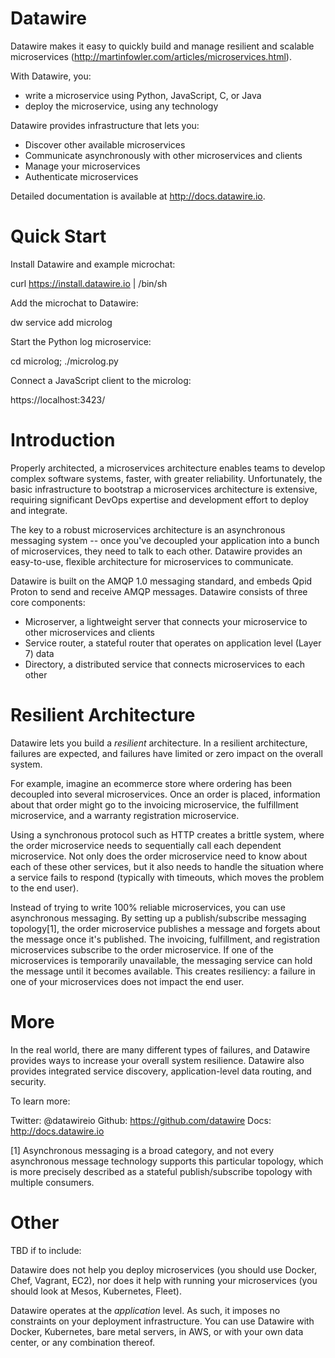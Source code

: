 Datawire
========

Datawire makes it easy to quickly build and manage resilient and
scalable microservices
(http://martinfowler.com/articles/microservices.html).

With Datawire, you:

- write a microservice using Python, JavaScript, C, or Java
- deploy the microservice, using any technology

Datawire provides infrastructure that lets you:

- Discover other available microservices
- Communicate asynchronously with other microservices and clients
- Manage your microservices
- Authenticate microservices

Detailed documentation is available at http://docs.datawire.io.

Quick Start
===========

Install Datawire and example microchat:

  curl https://install.datawire.io | /bin/sh

Add the microchat to Datawire:

  dw service add microlog

Start the Python log microservice:

  cd microlog; ./microlog.py

Connect a JavaScript client to the microlog:

  https://localhost:3423/

Introduction
============

Properly architected, a microservices architecture enables teams to
develop complex software systems, faster, with greater
reliability. Unfortunately, the basic infrastructure to bootstrap a
microservices architecture is extensive, requiring significant DevOps
expertise and development effort to deploy and integrate.

The key to a robust microservices architecture is an asynchronous
messaging system -- once you've decoupled your application into a
bunch of microservices, they need to talk to each other. Datawire
provides an easy-to-use, flexible architecture for microservices to
communicate.

Datawire is built on the AMQP 1.0 messaging standard, and embeds Qpid
Proton to send and receive AMQP messages. Datawire consists of three
core components:

- Microserver, a lightweight server that connects your microservice
  to other microservices and clients
- Service router, a stateful router that operates on application level
  (Layer 7) data
- Directory, a distributed service that connects microservices to each
  other

Resilient Architecture
======================

Datawire lets you build a *resilient* architecture. In a resilient
architecture, failures are expected, and failures have limited or zero
impact on the overall system.

For example, imagine an ecommerce store where ordering has been
decoupled into several microservices. Once an order is placed,
information about that order might go to the invoicing microservice,
the fulfillment microservice, and a warranty registration
microservice.

Using a synchronous protocol such as HTTP creates a brittle system,
where the order microservice needs to sequentially call each dependent
microservice. Not only does the order microservice need to know about
each of these other services, but it also needs to handle the
situation where a service fails to respond (typically with timeouts,
which moves the problem to the end user).

Instead of trying to write 100% reliable microservices, you can use
asynchronous messaging. By setting up a publish/subscribe messaging
topology[1], the order microservice publishes a message and forgets
about the message once it's published. The invoicing, fulfillment, and
registration microservices subscribe to the order microservice. If one
of the microservices is temporarily unavailable, the messaging service
can hold the message until it becomes available. This creates
resiliency: a failure in one of your microservices does not impact the
end user.

More
====

In the real world, there are many different types of failures, and
Datawire provides ways to increase your overall system
resilience. Datawire also provides integrated service discovery,
application-level data routing, and security.

To learn more:

Twitter: @datawireio
Github: https://github.com/datawire
Docs: http://docs.datawire.io

[1] Asynchronous messaging is a broad category, and not every
asynchronous message technology supports this particular topology,
which is more precisely described as a stateful publish/subscribe
topology with multiple consumers.


Other
=====

TBD if to include:


Datawire does not help you deploy microservices (you should use
Docker, Chef, Vagrant, EC2), nor does it help with running your
microservices (you should look at Mesos, Kubernetes, Fleet).



Datawire operates at the *application* level. As such, it imposes no
constraints on your deployment infrastructure. You can use Datawire
with Docker, Kubernetes, bare metal servers, in AWS, or with your own
data center, or any combination thereof.

